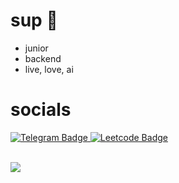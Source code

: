 # sup 👋

- junior
- backend
- live, love, ai

# socials

<div id="badges">
  <a href="https://t.me/html_F5F5F5">
  <img src="https://img.shields.io/badge/Telegram-blue?style=for-the-badge&logo=telegram&logoColor=white" alt="Telegram Badge"/>
  </a>
  <a href="https://leetcode.com/equqe">
  <img src="https://img.shields.io/badge/Leetcode-black?style=for-the-badge&logo=leetcode&logoColor=white" alt="Leetcode Badge"/>
  </a>
</div>
&nbsp;
&nbsp;
&nbsp;
&nbsp;
&nbsp;
&nbsp;
&nbsp;
&nbsp;


![](https://komarev.com/ghpvc/?username=equqe&style=flat-square&color=754ae1)

